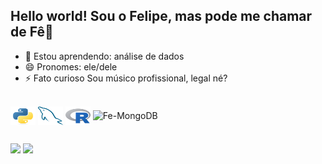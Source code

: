 ## Hello world! Sou o Felipe, mas pode me chamar de Fê👋


- 🌱 Estou aprendendo: análise de dados
- 😄 Pronomes: ele/dele
- ⚡ Fato curioso Sou músico profissional, legal né?
<div style="display: inline_block"><br>
  <img align="center" alt="Fe-Python" height="30" width="40" src="https://raw.githubusercontent.com/devicons/devicon/master/icons/python/python-original.svg">
  <img align="center" alt="Fe-SQL" height="30" width="40" src="https://raw.githubusercontent.com/devicons/devicon/master/icons/mysql/mysql-original.svg">
  <img align="center" alt="Fe-R" height="30" width="40" src="https://raw.githubusercontent.com/devicons/devicon/master/icons/r/r-original.svg">
    <img align="center" alt="Fe-MongoDB" height="30" width="40" src="https://cdn.jsdelivr.net/gh/devicons/devicon@latest/icons/mongodb/mongodb-original-wordmark.svg">

</div>

##

<div> 
  <a href="https://www.linkedin.com/in/felipe-lima-78708b2a6/" target="_blank"><img src="https://img.shields.io/badge/-LinkedIn-%230077B5?style=for-the-badge&logo=linkedin&logoColor=white" target="_blank"></a> 
  <a href = "https://mail.google.com/mail/u/0/?fs=1&tf=cm&source=mailto&to=felipelimabandeira@gmail.com"><img src="https://img.shields.io/badge/-Gmail-%23333?style=for-the-badge&logo=gmail&logoColor=white" target="_blank"></a>

</div>
